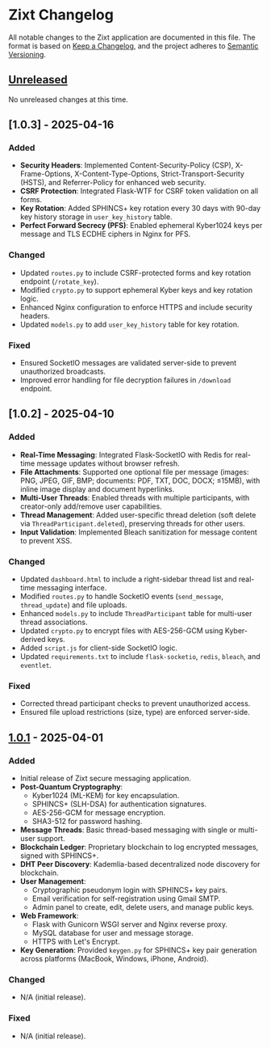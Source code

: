 # Zixt Changelog

All notable changes to the Zixt application are documented in this file. The format is based on [Keep a Changelog](https://keepachangelog.com/en/1.0.0/), and the project adheres to [Semantic Versioning](https://semver.org/spec/v2.0.0.html).

## [Unreleased]

No unreleased changes at this time.

## [1.0.3] - 2025-04-16

### Added
- **Security Headers**: Implemented Content-Security-Policy (CSP), X-Frame-Options, X-Content-Type-Options, Strict-Transport-Security (HSTS), and Referrer-Policy for enhanced web security.
- **CSRF Protection**: Integrated Flask-WTF for CSRF token validation on all forms.
- **Key Rotation**: Added SPHINCS+ key rotation every 30 days with 90-day key history storage in `user_key_history` table.
- **Perfect Forward Secrecy (PFS)**: Enabled ephemeral Kyber1024 keys per message and TLS ECDHE ciphers in Nginx for PFS.

### Changed
- Updated `routes.py` to include CSRF-protected forms and key rotation endpoint (`/rotate_key`).
- Modified `crypto.py` to support ephemeral Kyber keys and key rotation logic.
- Enhanced Nginx configuration to enforce HTTPS and include security headers.
- Updated `models.py` to add `user_key_history` table for key rotation.

### Fixed
- Ensured SocketIO messages are validated server-side to prevent unauthorized broadcasts.
- Improved error handling for file decryption failures in `/download` endpoint.

## [1.0.2] - 2025-04-10

### Added
- **Real-Time Messaging**: Integrated Flask-SocketIO with Redis for real-time message updates without browser refresh.
- **File Attachments**: Supported one optional file per message (images: PNG, JPEG, GIF, BMP; documents: PDF, TXT, DOC, DOCX; ≤15MB), with inline image display and document hyperlinks.
- **Multi-User Threads**: Enabled threads with multiple participants, with creator-only add/remove user capabilities.
- **Thread Management**: Added user-specific thread deletion (soft delete via `ThreadParticipant.deleted`), preserving threads for other users.
- **Input Validation**: Implemented Bleach sanitization for message content to prevent XSS.

### Changed
- Updated `dashboard.html` to include a right-sidebar thread list and real-time messaging interface.
- Modified `routes.py` to handle SocketIO events (`send_message`, `thread_update`) and file uploads.
- Enhanced `models.py` to include `ThreadParticipant` table for multi-user thread associations.
- Updated `crypto.py` to encrypt files with AES-256-GCM using Kyber-derived keys.
- Added `script.js` for client-side SocketIO logic.
- Updated `requirements.txt` to include `flask-socketio`, `redis`, `bleach`, and `eventlet`.

### Fixed
- Corrected thread participant checks to prevent unauthorized access.
- Ensured file upload restrictions (size, type) are enforced server-side.

## [1.0.1] - 2025-04-01

### Added
- Initial release of Zixt secure messaging application.
- **Post-Quantum Cryptography**:
  - Kyber1024 (ML-KEM) for key encapsulation.
  - SPHINCS+ (SLH-DSA) for authentication signatures.
  - AES-256-GCM for message encryption.
  - SHA3-512 for password hashing.
- **Message Threads**: Basic thread-based messaging with single or multi-user support.
- **Blockchain Ledger**: Proprietary blockchain to log encrypted messages, signed with SPHINCS+.
- **DHT Peer Discovery**: Kademlia-based decentralized node discovery for blockchain.
- **User Management**:
  - Cryptographic pseudonym login with SPHINCS+ key pairs.
  - Email verification for self-registration using Gmail SMTP.
  - Admin panel to create, edit, delete users, and manage public keys.
- **Web Framework**:
  - Flask with Gunicorn WSGI server and Nginx reverse proxy.
  - MySQL database for user and message storage.
  - HTTPS with Let's Encrypt.
- **Key Generation**: Provided `keygen.py` for SPHINCS+ key pair generation across platforms (MacBook, Windows, iPhone, Android).

### Changed
- N/A (initial release).

### Fixed
- N/A (initial release).

[Unreleased]: https://github.com/NetworkNerd1337/zixt/compare/v1.0.3...HEAD
[1.0.1]: https://github.com/NetworkNerd1337/zixt/releases/tag/v1.0.1